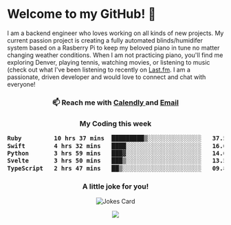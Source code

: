 <h1> Welcome to my GitHub! 👋 </h1>


  I am a backend engineer who loves working on all kinds of new projects. My current passion project is creating a fully automated blinds/humidifer system based on a Rasberry Pi to keep my beloved piano in tune no matter changing weather conditions. When I am not practicing piano, you'll find me exploring Denver, playing tennis, watching movies, or listening to music (check out what I've been listening to recently on [Last.fm](https://www.last.fm/user/mballa000). I am a passionate, driven developer and would love to connect and chat with everyone!

<h3 align = "center"> 📫 Reach me with <a href = "https://calendly.com/msbrandt00/30min"> Calendly </a> and <a href="mailto:msbrandt00@gmail.com">Email</a> 
 </h3>


 
<div align = "center"
[![Anurag's GitHub stats](https://github-readme-stats.vercel.app/api?username=mbrandt00)](https://github.com/anuraghazra/github-readme-stats)
          </div>
<h3 align="center">
  My Coding this week
<!--START_SECTION:waka-->

```txt
Ruby         10 hrs 37 mins  █████████▒░░░░░░░░░░░░░░░   37.53 %
Swift        4 hrs 32 mins   ████░░░░░░░░░░░░░░░░░░░░░   16.04 %
Python       3 hrs 59 mins   ███▓░░░░░░░░░░░░░░░░░░░░░   14.07 %
Svelte       3 hrs 50 mins   ███▒░░░░░░░░░░░░░░░░░░░░░   13.57 %
TypeScript   2 hrs 47 mins   ██▒░░░░░░░░░░░░░░░░░░░░░░   09.85 %
```

<!--END_SECTION:waka-->

### A little joke for you!

![Jokes Card](https://readme-jokes.vercel.app/api?hideBorder)

<a href="https://www.linkedin.com/in/mbrandt00/"><img src="https://img.shields.io/badge/linkedin-%230077B5.svg?&style=for-the-badge&logo=linkedin&logoColor=white" /></a>
